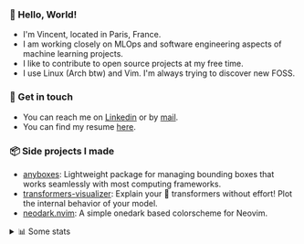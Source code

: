 ### 👋 Hello, World!

- I'm Vincent, located in Paris, France.
- I am working closely on MLOps and software engineering aspects of machine learning projects.
- I like to contribute to open source projects at my free time.
- I use Linux (Arch btw) and Vim. I'm always trying to discover new FOSS.

### 🔗 Get in touch

- You can reach me on [Linkedin](https://www.linkedin.com/in/vincent-duchauffour-3a9641155/) or by [mail](mailto:vincent.duchauffour@proton.me).
- You can find my resume [here](https://raw.githubusercontent.com/VDuchauffour/resume/main/resume.pdf).

### 📦 Side projects I made

- [anyboxes](https://github.com/VDuchauffour/anyboxes): Lightweight package for managing bounding boxes that works seamlessly with most computing frameworks.
- [transformers-visualizer](https://github.com/VDuchauffour/transformers-visualizer): Explain your 🤗 transformers without effort! Plot the internal behavior of your model. 
- [neodark.nvim](https://github.com/VDuchauffour/neodark.nvim): A simple onedark based colorscheme for Neovim.

<details><summary>📊 Some stats</summary>  
  
<p align="center">
  <img alt="VDuchauffour's github stats" src="https://github-readme-stats.vercel.app/api?username=VDuchauffour&include_all_commits=true&show_icons=true&theme=react"/>
  <br />
  <img alt="VDuchauffour's streak stats" src="https://streak-stats.demolab.com?user=VDuchauffour&theme=react"/>
  <br />
  <img alt="VDuchauffour's language stats" src="https://github-readme-stats.vercel.app/api/top-langs/?username=VDuchauffour&count_private=true&include_all_commits=true&show_icons=true&layout=compact&theme=react"/>
  <!--   <br />
  <img alt="VDuchauffour's Wakatime stats" src="https://github-readme-stats.vercel.app/api/wakatime?username=VDuchauffour&theme=react"/> -->
</p>

#### 🧭 Wakatime stats
<!--START_SECTION:waka-->
![Code Time](http://img.shields.io/badge/Code%20Time-1%2C016%20hrs%2024%20mins-blue)

![Lines of code](https://img.shields.io/badge/From%20Hello%20World%20I%27ve%20Written-1.9%20million%20lines%20of%20code-blue)

**🐱 My GitHub Data** 

> 📦 980.6 kB Used in GitHub's Storage 
 > 
> 🏆 1,703 Contributions in the Year 2023
 > 
> 🚫 Not Opted to Hire
 > 
> 📜 9 Public Repositories 
 > 
> 🔑 2 Private Repositories 
 > 
**I'm a Night 🦉** 

```text
🌞 Morning                36 commits          █░░░░░░░░░░░░░░░░░░░░░░░░   05.33 % 
🌆 Daytime                205 commits         ████████░░░░░░░░░░░░░░░░░   30.33 % 
🌃 Evening                288 commits         ███████████░░░░░░░░░░░░░░   42.60 % 
🌙 Night                  147 commits         █████░░░░░░░░░░░░░░░░░░░░   21.75 % 
```
📅 **I'm Most Productive on Wednesday** 

```text
Monday                   122 commits         █████░░░░░░░░░░░░░░░░░░░░   18.05 % 
Tuesday                  65 commits          ██░░░░░░░░░░░░░░░░░░░░░░░   09.62 % 
Wednesday                167 commits         ██████░░░░░░░░░░░░░░░░░░░   24.70 % 
Thursday                 110 commits         ████░░░░░░░░░░░░░░░░░░░░░   16.27 % 
Friday                   64 commits          ██░░░░░░░░░░░░░░░░░░░░░░░   09.47 % 
Saturday                 48 commits          ██░░░░░░░░░░░░░░░░░░░░░░░   07.10 % 
Sunday                   100 commits         ████░░░░░░░░░░░░░░░░░░░░░   14.79 % 
```


📊 **This Week I Spent My Time On** 

```text
💬 Programming Languages: 
Python                   32 hrs 53 mins      ██████████████████████░░░   89.71 % 
YAML                     1 hr 53 mins        █░░░░░░░░░░░░░░░░░░░░░░░░   05.18 % 
TOML                     45 mins             █░░░░░░░░░░░░░░░░░░░░░░░░   02.07 % 
Bash                     33 mins             ░░░░░░░░░░░░░░░░░░░░░░░░░   01.54 % 
Markdown                 18 mins             ░░░░░░░░░░░░░░░░░░░░░░░░░   00.82 % 
```


 Last Updated on 29/09/2023 00:34:24 UTC
<!--END_SECTION:waka-->
</details>
